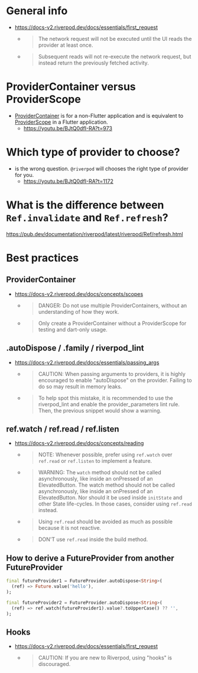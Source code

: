 # General info
- https://docs-v2.riverpod.dev/docs/essentials/first_request
  - > The network request will not be executed until the UI reads the provider at least once.
  - > Subsequent reads will not re-execute the network request, but instead return the previously fetched activity.

# ProviderContainer versus ProviderScope
- [ProviderContainer](https://pub.dev/documentation/riverpod/latest/riverpod/ProviderContainer-class.html) is for a non-Flutter application and is equivalent to [ProviderScope](https://pub.dev/documentation/flutter_riverpod/latest/flutter_riverpod/ProviderScope-class.html) in a Flutter application.
  - https://youtu.be/BJtQ0dfI-RA?t=973

# Which type of provider to choose?
- is the wrong question. `@riverpod` will chooses the right type of provider for you.
  - https://youtu.be/BJtQ0dfI-RA?t=1172

# What is the difference between `Ref.invalidate` and `Ref.refresh`?
https://pub.dev/documentation/riverpod/latest/riverpod/Ref/refresh.html

# Best practices
## ProviderContainer
- https://docs-v2.riverpod.dev/docs/concepts/scopes
  - > DANGER: Do not use multiple ProviderContainers, without an understanding of how they work.
  - > Only create a ProviderContainer without a ProviderScope for testing and dart-only usage.
## .autoDispose / .family / riverpod_lint
- https://docs-v2.riverpod.dev/docs/essentials/passing_args
  - > CAUTION: When passing arguments to providers, it is highly encouraged to enable "autoDispose" on the provider. Failing to do so may result in memory leaks.
  - > To help spot this mistake, it is recommended to use the riverpod_lint and enable the provider_parameters lint rule. Then, the previous snippet would show a warning.
## ref.watch / ref.read / ref.listen
- https://docs-v2.riverpod.dev/docs/concepts/reading
  - > NOTE: Whenever possible, prefer using `ref.watch` over `ref.read` or `ref.listen` to implement a feature.
  - > WARNING: The `watch` method should not be called asynchronously, like inside an onPressed of an ElevatedButton. The watch method should not be called asynchronously, like inside an onPressed of an ElevatedButton. Nor should it be used inside `initState` and other State life-cycles. In those cases, consider using `ref.read` instead.
  - > Using `ref.read` should be avoided as much as possible because it is not reactive.
  - > DON'T use `ref.read` inside the build method.

## How to derive a FutureProvider from another FutureProvider
```dart
final futureProvider1 = FutureProvider.autoDispose<String>(
  (ref) => Future.value('hello'),
);

final futureProvider2 = FutureProvider.autoDispose<String>(
  (ref) => ref.watch(futureProvider1).value?.toUpperCase() ?? '',
);
```

## Hooks
- https://docs-v2.riverpod.dev/docs/essentials/first_request
  - > CAUTION: If you are new to Riverpod, using "hooks" is discouraged.
